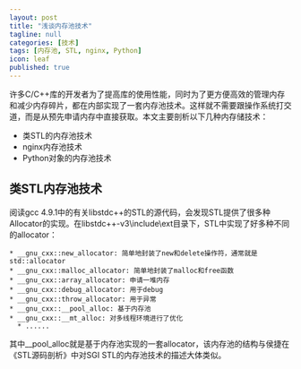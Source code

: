 ```yaml
---
layout: post
title: "浅谈内存池技术"
tagline: null
categories: [技术]
tags: [内存池, STL, nginx, Python]
icon: leaf
published: true
---
```


许多C/C++库的开发者为了提高库的使用性能，同时为了更方便高效的管理内存和减少内存碎片，都在内部实现了一套内存池技术。这样就不需要跟操作系统打交道，而是从预先申请内存中直接获取。本文主要剖析以下几种内存储技术：

* 类STL的内存池技术
* nginx内存池技术
* Python对象的内存池技术

<h2>类STL内存池技术</h2>  
阅读gcc 4.9.1中的有关libstdc++的STL的源代码，会发现STL提供了很多种Allocator的实现。在libstdc++-v3\include\ext目录下，STL中实现了好多种不同的allocator：

    * __gnu_cxx::new_allocator: 简单地封装了new和delete操作符，通常就是std::allocator
    * __gnu_cxx::malloc_allocator: 简单地封装了malloc和free函数
    * __gnu_cxx::array_allocator: 申请一堆内存
    * __gnu_cxx::debug_allocator: 用于debug
    * __gnu_cxx::throw_allocator: 用于异常
    * __gnu_cxx::__pool_alloc: 基于内存池
    * __gnu_cxx::__mt_alloc: 对多线程环境进行了优化
	  * ......

其中__pool_alloc就是基于内存池实现的一套allocator，该内存池的结构与侯捷在《STL源码剖析》中对SGI STL的内存池技术的描述大体类似。


